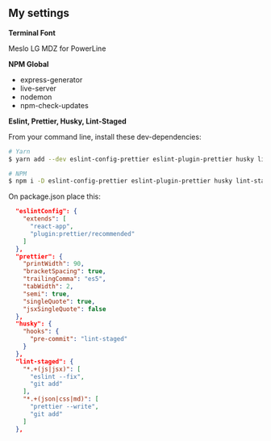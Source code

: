 ## My settings

**Terminal Font**

Meslo LG MDZ for PowerLine

**NPM Global**
- express-generator
- live-server
- nodemon
- npm-check-updates

**Eslint, Prettier, Husky, Lint-Staged**

From your command line, install these dev-dependencies:

```bash
# Yarn
$ yarn add --dev eslint-config-prettier eslint-plugin-prettier husky lint-staged prettier

# NPM
$ npm i -D eslint-config-prettier eslint-plugin-prettier husky lint-staged prettier
```

On package.json place this:

```json
  "eslintConfig": {
    "extends": [
      "react-app",
      "plugin:prettier/recommended"
    ]
  },
  "prettier": {
    "printWidth": 90,
    "bracketSpacing": true,
    "trailingComma": "es5",
    "tabWidth": 2,
    "semi": true,
    "singleQuote": true,
    "jsxSingleQuote": false
  },
  "husky": {
    "hooks": {
      "pre-commit": "lint-staged"
    }
  },
  "lint-staged": {
    "*.+(js|jsx)": [
      "eslint --fix",
      "git add"
    ],
    "*.+(json|css|md)": [
      "prettier --write",
      "git add"
    ]
  },
```
